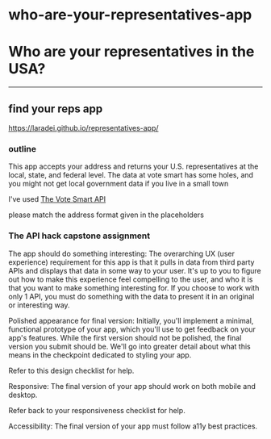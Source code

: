 # who-are-your-representatives-app

<h1>Who are your representatives in the USA?</h1>
<hr>
<h2>find your reps app</h2>

<a id="representatives-app" href="https://laradei.github.io/representatives-app/">https://laradei.github.io/representatives-app/</a>
 
<h3>outline</h3>
<p>This app accepts your address and returns your U.S. representatives at the local, state, and federal level. The data at vote smart has some holes, and you might not get local government data if you live in a small town </p>

<p>I've used <a href="https://votesmart.org/share/api#.X3vnxmhKiM9">The Vote Smart API</a></p>

<p>please match the address format given in the placeholders</p>



<h3>The API hack capstone assignment</h3>
<p>The app should do something interesting: The overarching UX (user experience) requirement for this app is that it pulls in data from third party APIs and displays that data in some way to your user. It's up to you to figure out how to make this experience feel compelling to the user, and who it is that you want to make something interesting for. If you choose to work with only 1 API, you must do something with the data to present it in an original or interesting way.</p>
<p>Polished appearance for final version: Initially, you'll implement a minimal, functional prototype of your app, which you'll use to get feedback on your app's features. While the first version should not be polished, the final version you submit should be. We'll go into greater detail about what this means in the checkpoint dedicated to styling your app.<p>
<p>Refer to this design checklist for help.</P>
<p>Responsive: The final version of your app should work on both mobile and desktop.</p>
<p>Refer back to your responsiveness checklist for help.</p>
<p>Accessibility: The final version of your app must follow a11y best practices.</p>

